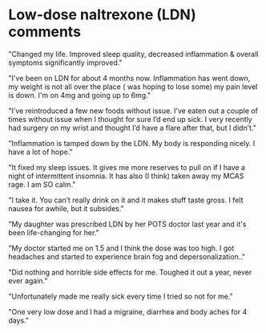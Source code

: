 [//]: # (
source: facebook.com
abbr: LDN
tags: comments
)

# Low-dose naltrexone (LDN) comments

"Changed my life. Improved sleep quality, decreased inflammation & overall symptoms significantly improved."

"I've been on LDN for about 4 months now. Inflammation has went down, my weight is not all over the place ( was hoping to lose some) my pain level is down. I'm on 4mg and going up to 6mg."

"I’ve reintroduced a few new foods without issue. I’ve eaten out a couple of times without issue when I thought for sure I’d end up sick. I very recently had surgery on my wrist and thought I’d have a flare after that, but I didn’t."

"Inflammation is tamped down by the LDN. My body is responding nicely. I have a lot of hope."

"It fixed my sleep issues. It gives me more reserves to pull on if I have a night of intermittent insomnia. It has also (I think) taken away my MCAS rage. I am SO calm."

"I take it. You can’t really drink on it and it makes stuff taste gross. I felt nausea for awhile, but it subsides."

"My daughter was prescribed LDN by her POTS doctor last year and it's been life-changing for her."

"My doctor started me on 1.5 and I think the dose was too high. I got headaches and started to experience brain fog and depersonalization.."

"Did nothing and horrible side effects for me. Toughed it out a year, never ever again."

"Unfortunately made me really sick every time I tried so not for me."

"One very low dose and I had a migraine, diarrhea and body aches for 4 days."
